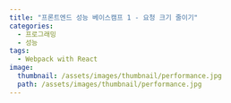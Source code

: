 ```yaml
---
title: "프론트엔드 성능 베이스캠프 1 - 요청 크기 줄이기"
categories:
  - 프로그래밍
  - 성능
tags:
  - Webpack with React
image:
  thumbnail: /assets/images/thumbnail/performance.jpg
  path: /assets/images/thumbnail/performance.jpg
---
```

